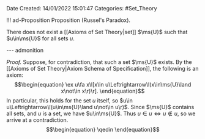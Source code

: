 <br />
<br />

Date Created: 14/01/2022 15:01:47
Categories: #Set_Theory

!!! ad-Proposition Proposition (Russel's Paradox).

There does not exist a [[Axioms of Set Theory|set]] $\ms{U}$ such that $u\in\ms{U}$ for all sets $u$.

--- admonition

_Proof._ Suppose, for contradiction, that such a set $\ms{U}$ exists. By the [[Axioms of Set Theory|Axiom Schema of Specification]], the following is an axiom:
    $$\begin{equation}
        \ex u\fa x\l[x\in u\Leftrightarrow\l(x\in\ms{U}\land x\not\in x\r)\r].
    \end{equation}$$
In particular, this holds for the set $u$ itself, so $u\in u\Leftrightarrow\l(u\in\ms{U}\land u\not\in u\r)$. Since $\ms{U}$ contains all sets, and $u$ is a set, we have $u\in\ms{U}$. Thus $u\in u\Leftrightarrow u\not\in u$, so we arrive at a contradiction.
    $$\begin{equation}
        \qedin
    \end{equation}$$
